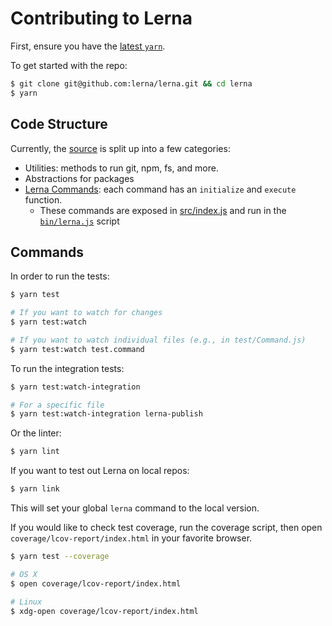 # Contributing to Lerna

First, ensure you have the [latest `yarn`](https://yarnpkg.com/en/docs/install).

To get started with the repo:

```sh
$ git clone git@github.com:lerna/lerna.git && cd lerna
$ yarn
```

## Code Structure

Currently, the [source](https://github.com/lerna/lerna/tree/master/src) is split up into a few categories:

- Utilities: methods to run git, npm, fs, and more.
- Abstractions for packages
- [Lerna Commands](https://github.com/lerna/lerna/tree/master/src/commands): each command has an `initialize` and `execute` function.
  - These commands are exposed in [src/index.js](https://github.com/lerna/lerna/blob/master/src/index.js) and run in the [`bin/lerna.js`](https://github.com/lerna/lerna/blob/e26c89170ffd13924ccb2d6e5f138d949eb53104/bin/lerna.js#L73-L74) script

## Commands

In order to run the tests:

```sh
$ yarn test

# If you want to watch for changes
$ yarn test:watch

# If you want to watch individual files (e.g., in test/Command.js)
$ yarn test:watch test.command
```

To run the integration tests:

```sh
$ yarn test:watch-integration

# For a specific file
$ yarn test:watch-integration lerna-publish
```

Or the linter:

```sh
$ yarn lint
```

If you want to test out Lerna on local repos:

```sh
$ yarn link
```

This will set your global `lerna` command to the local version.

If you would like to check test coverage, run the coverage script, then open
`coverage/lcov-report/index.html` in your favorite browser.

```sh
$ yarn test --coverage

# OS X
$ open coverage/lcov-report/index.html

# Linux
$ xdg-open coverage/lcov-report/index.html
```

